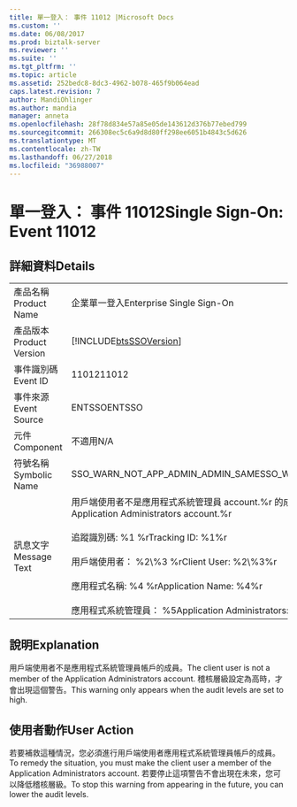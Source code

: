 ```yaml
---
title: 單一登入： 事件 11012 |Microsoft Docs
ms.custom: ''
ms.date: 06/08/2017
ms.prod: biztalk-server
ms.reviewer: ''
ms.suite: ''
ms.tgt_pltfrm: ''
ms.topic: article
ms.assetid: 252bedc8-8dc3-4962-b078-465f9b064ead
caps.latest.revision: 7
author: MandiOhlinger
ms.author: mandia
manager: anneta
ms.openlocfilehash: 28f78d834e57a85e05de143612d376b77ebed799
ms.sourcegitcommit: 266308ec5c6a9d8d80ff298ee6051b4843c5d626
ms.translationtype: MT
ms.contentlocale: zh-TW
ms.lasthandoff: 06/27/2018
ms.locfileid: "36988007"
---
```

# <a name="single-sign-on-event-11012"></a><span data-ttu-id="bc758-102">單一登入： 事件 11012</span><span class="sxs-lookup"><span data-stu-id="bc758-102">Single Sign-On: Event 11012</span></span>
## <a name="details"></a><span data-ttu-id="bc758-103">詳細資料</span><span class="sxs-lookup"><span data-stu-id="bc758-103">Details</span></span>  
  
|                 |                                                                                                                                                                                                                        |
|-----------------|------------------------------------------------------------------------------------------------------------------------------------------------------------------------------------------------------------------------|
|  <span data-ttu-id="bc758-104">產品名稱</span><span class="sxs-lookup"><span data-stu-id="bc758-104">Product Name</span></span>   |                                                                                               <span data-ttu-id="bc758-105">企業單一登入</span><span class="sxs-lookup"><span data-stu-id="bc758-105">Enterprise Single Sign-On</span></span>                                                                                                |
| <span data-ttu-id="bc758-106">產品版本</span><span class="sxs-lookup"><span data-stu-id="bc758-106">Product Version</span></span> |                                                                               [!INCLUDE[btsSSOVersion](../includes/btsssoversion-md.md)]                                                                               |
|    <span data-ttu-id="bc758-107">事件識別碼</span><span class="sxs-lookup"><span data-stu-id="bc758-107">Event ID</span></span>     |                                                                                                         <span data-ttu-id="bc758-108">11012</span><span class="sxs-lookup"><span data-stu-id="bc758-108">11012</span></span>                                                                                                          |
|  <span data-ttu-id="bc758-109">事件來源</span><span class="sxs-lookup"><span data-stu-id="bc758-109">Event Source</span></span>   |                                                                                                         <span data-ttu-id="bc758-110">ENTSSO</span><span class="sxs-lookup"><span data-stu-id="bc758-110">ENTSSO</span></span>                                                                                                         |
|    <span data-ttu-id="bc758-111">元件</span><span class="sxs-lookup"><span data-stu-id="bc758-111">Component</span></span>    |                                                                                                          <span data-ttu-id="bc758-112">不適用</span><span class="sxs-lookup"><span data-stu-id="bc758-112">N/A</span></span>                                                                                                           |
|  <span data-ttu-id="bc758-113">符號名稱</span><span class="sxs-lookup"><span data-stu-id="bc758-113">Symbolic Name</span></span>  |                                                                                           <span data-ttu-id="bc758-114">SSO_WARN_NOT_APP_ADMIN_ADMIN_SAME</span><span class="sxs-lookup"><span data-stu-id="bc758-114">SSO_WARN_NOT_APP_ADMIN_ADMIN_SAME</span></span>                                                                                            |
|  <span data-ttu-id="bc758-115">訊息文字</span><span class="sxs-lookup"><span data-stu-id="bc758-115">Message Text</span></span>   | <span data-ttu-id="bc758-116">用戶端使用者不是應用程式系統管理員 account.%r 的成員</span><span class="sxs-lookup"><span data-stu-id="bc758-116">Client user is not a member of the Application Administrators account.%r</span></span><br /><br /> <span data-ttu-id="bc758-117">追蹤識別碼: %1 %r</span><span class="sxs-lookup"><span data-stu-id="bc758-117">Tracking ID: %1%r</span></span><br /><br /> <span data-ttu-id="bc758-118">用戶端使用者： %2\\%3 %r</span><span class="sxs-lookup"><span data-stu-id="bc758-118">Client User: %2\\%3%r</span></span><br /><br /> <span data-ttu-id="bc758-119">應用程式名稱: %4 %r</span><span class="sxs-lookup"><span data-stu-id="bc758-119">Application Name: %4%r</span></span><br /><br /> <span data-ttu-id="bc758-120">應用程式系統管理員： %5</span><span class="sxs-lookup"><span data-stu-id="bc758-120">Application Administrators: %5</span></span> |
  
## <a name="explanation"></a><span data-ttu-id="bc758-121">說明</span><span class="sxs-lookup"><span data-stu-id="bc758-121">Explanation</span></span>  
 <span data-ttu-id="bc758-122">用戶端使用者不是應用程式系統管理員帳戶的成員。</span><span class="sxs-lookup"><span data-stu-id="bc758-122">The client user is not a member of the Application Administrators account.</span></span> <span data-ttu-id="bc758-123">稽核層級設定為高時，才會出現這個警告。</span><span class="sxs-lookup"><span data-stu-id="bc758-123">This warning only appears when the audit levels are set to high.</span></span>  
  
## <a name="user-action"></a><span data-ttu-id="bc758-124">使用者動作</span><span class="sxs-lookup"><span data-stu-id="bc758-124">User Action</span></span>  
 <span data-ttu-id="bc758-125">若要補救這種情況，您必須進行用戶端使用者應用程式系統管理員帳戶的成員。</span><span class="sxs-lookup"><span data-stu-id="bc758-125">To remedy the situation, you must make the client user a member of the Application Administrators account.</span></span> <span data-ttu-id="bc758-126">若要停止這項警告不會出現在未來，您可以降低稽核層級。</span><span class="sxs-lookup"><span data-stu-id="bc758-126">To stop this warning from appearing in the future, you can lower the audit levels.</span></span>